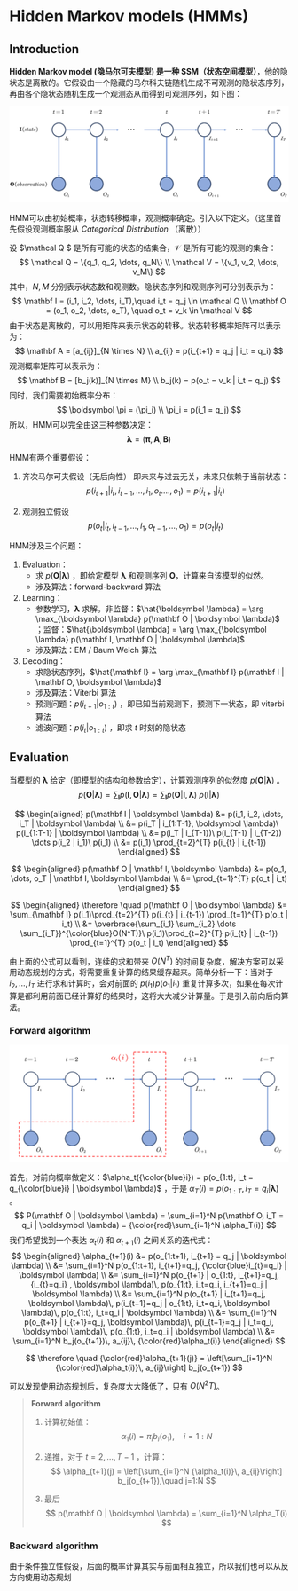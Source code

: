 # Hidden Markov models (HMMs)

## Introduction

**Hidden Markov model (隐马尔可夫模型) 是一种 SSM（状态空间模型）**，他的隐状态是离散的。它假设由一个隐藏的马尔科夫链随机生成不可观测的隐状态序列，再由各个隐状态随机生成一个观测态从而得到可观测序列，如下图：

![HMM](figures\HMM.png)

HMM可以由初始概率，状态转移概率，观测概率确定。引入以下定义。（这里首先假设观测概率服从 *Categorical Distribution* （离散））

设 $\mathcal Q $ 是所有可能的状态的结集合，$\mathcal V$ 是所有可能的观测的集合：
$$
\mathcal Q = \{q_1, q_2, \dots, q_N\} \\
\mathcal V = \{v_1, v_2, \dots, v_M\}
$$
其中，$N, M$ 分别表示状态数和观测数。隐状态序列和观测序列可分别表示为：
$$
\mathbf I = (i_1, i_2, \dots, i_T),\quad i_t = q_j \in \mathcal Q \\
\mathbf O = (o_1, o_2, \dots, o_T), \quad o_t = v_k \in \mathcal V
$$
由于状态是离散的，可以用矩阵来表示状态的转移。状态转移概率矩阵可以表示为：
$$
\mathbf A = [a_{ij}]_{N \times N} \\
a_{ij} = p(i_{t+1} = q_j | i_t = q_i)
$$
观测概率矩阵可以表示为：
$$
\mathbf B = [b_j(k)]_{N \times M} \\
b_j(k) = p(o_t = v_k | i_t = q_j)
$$
同时，我们需要初始概率分布：
$$
\boldsymbol \pi = (\pi_i) \\
\pi_i = p(i_1 = q_j)
$$
所以，HMM可以完全由这三种参数决定：
$$
\boldsymbol \lambda = (\boldsymbol \pi, \mathbf A, \mathbf B)
$$


HMM有两个重要假设：

1. 齐次马尔可夫假设（无后向性）
    即未来与过去无关，未来只依赖于当前状态：
    $$
    p(i_{t+1} | i_t, i_{t-1}, \dots, i_1, o_t. \dots, o_1) = p(i_{t+1} | i_t)
    $$

2. 观测独立假设
    $$
    p(o_t | i_t, i_{t-1}, \dots, i_1, o_{t-1}, \dots, o_1) = p(o_t | i_t)
    $$
    



HMM涉及三个问题：

1. Evaluation：
    - 求 $p(\mathbf O | \boldsymbol \lambda)$ ，即给定模型 $\boldsymbol \lambda$ 和观测序列 $\mathbf O$​ ，计算来自该模型的似然。
    - 涉及算法：forward-backward 算法
2. Learning：
    - 参数学习，$\boldsymbol \lambda$ 求解。非监督：$\hat{\boldsymbol \lambda} = \arg \max_{\boldsymbol \lambda} p(\mathbf O | \boldsymbol \lambda)$ ；监督：$\hat{\boldsymbol \lambda} = \arg \max_{\boldsymbol \lambda} p(\mathbf I, \mathbf O | \boldsymbol \lambda)$
    - 涉及算法：EM / Baum Welch 算法
3. Decoding：
    - 求隐状态序列，$\hat{\mathbf I} = \arg \max_{\mathbf I} p(\mathbf I | \mathbf O, \boldsymbol \lambda)$​
    - 涉及算法：Viterbi 算法
    - 预测问题：$p(i_{t+1} | o_{1:t})$ ，即已知当前观测下，预测下一状态，即 viterbi 算法
    - 滤波问题：$p(i_t | o_{1:t})$ ，即求 $t$ 时刻的隐状态





## Evaluation

当模型的 $\boldsymbol \lambda$ 给定（即模型的结构和参数给定），计算观测序列的似然度 $p(\mathbf O | \boldsymbol \lambda)$ 。
$$
p(\mathbf O | \boldsymbol \lambda) = \sum_{\mathbf I} p(\mathbf I, \mathbf O | \boldsymbol \lambda) = \sum_{\mathbf I} p(\mathbf O | \mathbf I, \boldsymbol \lambda)\ p(\mathbf I | \boldsymbol \lambda)
$$

$$
\begin{aligned}
	p(\mathbf I | \boldsymbol \lambda) 
	&= p(i_1, i_2, \dots, i_T | \boldsymbol \lambda) \\
	&= p(i_T | i_{1:T-1}, \boldsymbol \lambda)\ p(i_{1:T-1} | \boldsymbol \lambda) \\
	&= p(i_T | i_{T-1})\ p(i_{T-1} | i_{T-2}) \dots p(i_2 | i_1)\ p(i_1) \\
	&= p(i_1) \prod_{t=2}^{T} p(i_{t} | i_{t-1})
\end{aligned}
$$

$$
\begin{aligned}
	p(\mathbf O | \mathbf I, \boldsymbol \lambda) 
	&= p(o_1, \dots, o_T | \mathbf I, \boldsymbol \lambda) \\
	&= \prod_{t=1}^{T} p(o_t | i_t)
\end{aligned}
$$

$$
\begin{aligned}
	\therefore \quad p(\mathbf O | \boldsymbol \lambda) 
	&= \sum_{\mathbf I} p(i_1)\prod_{t=2}^{T} p(i_{t} | i_{t-1}) \prod_{t=1}^{T} p(o_t | i_t) \\
	&= \overbrace{\sum_{i_1} \sum_{i_2} \dots \sum_{i_T}}^{\color{blue}O(N^T)}\ p(i_1)\prod_{t=2}^{T} p(i_{t} | i_{t-1}) \prod_{t=1}^{T} p(o_t | i_t)
\end{aligned}
$$

由上面的公式可以看到，连续的求和带来 $O(N^T)$ 的时间复杂度，解决方案可以采用动态规划的方式，将需要重复计算的结果缓存起来。简单分析一下：当对于 $i_2, \dots, i_T$ 进行求和计算时，会对前面的 $p(i_1) p(o_1 | i_1)$ 重复计算多次，如果在每次计算是都利用前面已经计算好的结果时，这将大大减少计算量。于是引入前向后向算法。



### Forward algorithm

![HMM_alpha](figures\HMM_alpha.png)

首先，对前向概率做定义：$\alpha_t({\color{blue}i}) = p(o_{1:t}, i_t = q_{\color{blue}i} | \boldsymbol \lambda)$ ，于是 $\alpha_T(i) = p(o_{1:T}, i_T = q_i | \boldsymbol \lambda)$ 。
$$
P(\mathbf O | \boldsymbol \lambda) = \sum_{i=1}^N p(\mathbf O, i_T = q_i | \boldsymbol \lambda) = {\color{red}\sum_{i=1}^N \alpha_T(i)}
$$
我们希望找到一个表达 $\alpha_t(i)$ 和 $\alpha_{t+1}(i)$ 之间关系的迭代式：
$$
\begin{aligned}
	\alpha_{t+1}(i) 
	&= p(o_{1:t+1}, i_{t+1} = q_j | \boldsymbol \lambda) \\
	&= \sum_{i=1}^N p(o_{1:t+1}, i_{t+1}=q_j, {\color{blue}i_{t}=q_i} | \boldsymbol \lambda) \\
	&= \sum_{i=1}^N p(o_{t+1} | o_{1:t}, i_{t+1}=q_j,  {i_{t}=q_i} , \boldsymbol \lambda)\, p(o_{1:t}, i_t=q_i, i_{t+1}=q_j | \boldsymbol \lambda) \\
	&= \sum_{i=1}^N p(o_{t+1} | i_{t+1}=q_j, \boldsymbol \lambda)\, p(i_{t+1}=q_j | o_{1:t}, i_t=q_i, \boldsymbol \lambda)\, p(o_{1:t}, i_t=q_i | \boldsymbol \lambda) \\
	&= \sum_{i=1}^N p(o_{t+1} | i_{t+1}=q_j, \boldsymbol \lambda)\, p(i_{t+1}=q_j | i_t=q_i, \boldsymbol \lambda)\, p(o_{1:t}, i_t=q_i | \boldsymbol \lambda) \\
	&= \sum_{i=1}^N b_j(o_{t+1})\, a_{ij}\, {\color{red}\alpha_t(i)}
\end{aligned}
$$

$$
\therefore \quad {\color{red}\alpha_{t+1}(j)} = \left[\sum_{i=1}^N {\color{red}\alpha_t(i)}\, a_{ij}\right] b_j(o_{t+1})
$$

可以发现使用动态规划后，复杂度大大降低了，只有 $O(N^2T)$。

> **Forward algorithm**
>
> 1. 计算初始值：
>     $$
>     \alpha_1(i) = \pi_i b_i(o_1),\quad i=1:N
>     $$
>
> 2. 递推，对于 $t=2, \dots, T-1$ ，计算：
>     $$
>     \alpha_{t+1}(j) = \left[\sum_{i=1}^N {\alpha_t(i)}\, a_{ij}\right] b_j(o_{t+1}),\quad j=1:N
>     $$
>
> 3. 最后
>     $$
>     p(\mathbf O | \boldsymbol \lambda) = \sum_{i=1}^N \alpha_T(i)
>     $$





### Backward algorithm

由于条件独立性假设，后面的概率计算其实与前面相互独立，所以我们也可以从反方向使用动态规划


